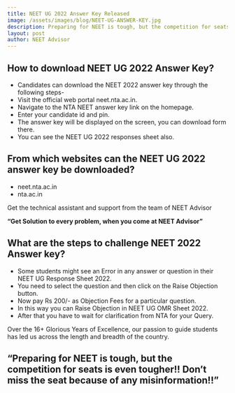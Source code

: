 ```yaml
---
title: NEET UG 2022 Answer Key Released
image: /assets/images/blog/NEET-UG-ANSWER-KEY.jpg
description: Preparing for NEET is tough, but the competition for seats is even tougher!! Don’t miss the seat because of any misinformation!!
layout: post
author: NEET Advisor
---
```

## How to download NEET UG 2022 Answer Key?
- Candidates can download the NEET 2022 answer key through the following steps-
- Visit the official web portal neet.nta.ac.in.
- Navigate to the NTA NEET answer key link on the homepage.
- Enter your candidate id and pin.
- The answer key will be displayed on the screen, you can download form there.
- You can see the NEET UG 2022 responses sheet also.

## From which websites can the NEET UG 2022 answer key be downloaded?
- neet.nta.ac.in
- nta.ac.in

Get the technical assistant and support from the team of NEET Advisor

**“Get Solution to every problem, when you come at NEET Advisor”**
## What are the steps to challenge NEET 2022 Answer key?
- Some students might see an Error in any answer or question in their NEET UG Response Sheet 2022.
- You need to select the question and then click on the Raise Objection button.
- Now pay Rs 200/- as Objection Fees for a particular question.
- In this way you can Raise Objection in NEET UG OMR Sheet 2022.
- After that you have to wait for clarification from NTA for your Query.

Over the 16+ Glorious Years of Excellence, our passion to guide students has led us across the length and breadth of the country.

## “Preparing for NEET is tough, but the competition for seats is even tougher!! Don’t miss the seat because of any misinformation!!”


